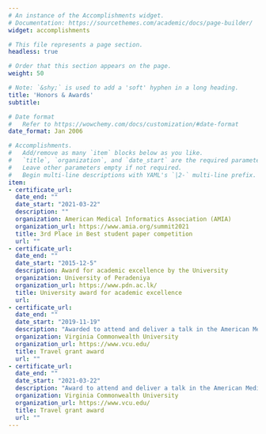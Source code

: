 ```yaml
---
# An instance of the Accomplishments widget.
# Documentation: https://sourcethemes.com/academic/docs/page-builder/
widget: accomplishments

# This file represents a page section.
headless: true

# Order that this section appears on the page.
weight: 50

# Note: `&shy;` is used to add a 'soft' hyphen in a long heading.
title: 'Honors & Awards'
subtitle:

# Date format
#   Refer to https://wowchemy.com/docs/customization/#date-format
date_format: Jan 2006

# Accomplishments.
#   Add/remove as many `item` blocks below as you like.
#   `title`, `organization`, and `date_start` are the required parameters.
#   Leave other parameters empty if not required.
#   Begin multi-line descriptions with YAML's `|2-` multi-line prefix.
item:
- certificate_url: 
  date_end: ""
  date_start: "2021-03-22"
  description: ""
  organization: American Medical Informatics Association (AMIA)
  organization_url: https://www.amia.org/summit2021
  title: 3rd Place in Best student paper competition
  url: ""
- certificate_url:
  date_end: ""
  date_start: "2015-12-5"
  description: Award for academic excellence by the University
  organization: University of Peradeniya
  organization_url: https://www.pdn.ac.lk/
  title: University award for academic excellence
  url: 
- certificate_url: 
  date_end: ""
  date_start: "2019-11-19"
  description: "Awarded to attend and deliver a talk in the American Medical Informatics Association (AMIA)-2019 annual symposium"
  organization: Virginia Commonwealth University
  organization_url: https://www.vcu.edu/
  title: Travel grant award
  url: ""
- certificate_url: 
  date_end: ""
  date_start: "2021-03-22"
  description: "Award to attend and deliver a talk in the American Medical Informatics Association (AMIA)-2021 Virtual Informatics Summit"
  organization: Virginia Commonwealth University
  organization_url: https://www.vcu.edu/
  title: Travel grant award
  url: ""
---
```

